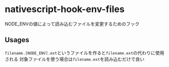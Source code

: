 # nativescript-hook-env-files
NODE_ENVの値によって読み込むファイルを変更するためのフック

## Usages
`filename.[NODE_ENV].ext`というファイルを作ると`filename.ext`の代わりに使用される
対象ファイルを使う場合は`filename.ext`を読み込むだけで良い
